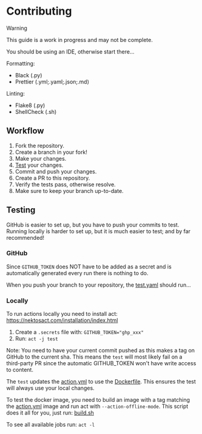 # Contributing

> [!WARNING]  
> This guide is a work in progress and may not be complete.

You should be using an IDE, otherwise start there...

Formatting:

- Black (.py)
- Prettier (.yml;.yaml;.json;.md)

Linting:

- Flake8 (.py)
- ShellCheck (.sh)

## Workflow

1. Fork the repository.
2. Create a branch in your fork!
3. Make your changes.
4. [Test](#Testing) your changes.
5. Commit and push your changes.
6. Create a PR to this repository.
7. Verify the tests pass, otherwise resolve.
8. Make sure to keep your branch up-to-date.

## Testing

GitHub is easier to set up, but you have to push your commits to test.  
Running locally is harder to set up, but it is much easier to test; and by far recommended!

### GitHub

Since `GITHUB_TOKEN` does NOT have to be added as a secret and is automatically generated every run there is nothing to do.

When you push your branch to your repository, the [test.yaml](.github/workflows/test.yaml) should run...

### Locally

To run actions locally you need to install act: https://nektosact.com/installation/index.html

1. Create a `.secrets` file with: `GITHUB_TOKEN="ghp_xxx"`
2. Run: `act -j test`

Note: You need to have your current commit pushed as this makes a tag on GitHub to the current sha.
This means the `test` will most likely fail on a third-party PR since the automatic GITHUB_TOKEN won't have write access to content.

The `test` updates the [action.yml](action.yml) to use the [Dockerfile](src/Dockerfile).
This ensures the test will always use your local changes.

To test the docker image, you need to build an image with a tag matching the [action.yml](action.yml)
image and run act with `--action-offline-mode`.
This script does it all for you, just run: [build.sh](build.sh)

To see all available jobs run: `act -l`
